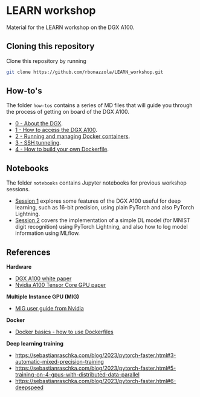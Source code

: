 # LEARN workshop
Material for the LEARN workshop on the DGX A100.

## Cloning this repository
Clone this repository by running

```bash
git clone https://github.com/rbonazzola/LEARN_workshop.git
```

## How-to's
The folder `how-tos` contains a series of MD files that will guide you through the process of getting on board of the DGX A100.

- [0 - About the DGX](how-tos/00_About_the_DGX.md).
- [1 - How to access the DGX A100](how-tos/01_How_to_access_the_DGX.md).
- [2 - Running and managing Docker containers](how-tos/02_Running_a_Docker_container.md).
- [3 - SSH tunneling](how-tos/03_SSH_tunneling.md).
- [4 - How to build your own Dockerfile](how-tos/05_How_to_build_your_own_Dockerfile.md).

## Notebooks
The folder `notebooks` contains Jupyter notebooks for previous workshop sessions.

- [Session 1](notebooks/LEARN_workshop_session1.ipynb) explores some features of the DGX A100 useful for deep learning, such as 16-bit precision, using plain PyTorch and also PyTorch Lightning.
- [Session 2](notebooks/LEARN_workshop_session2.ipynb) covers the implementation of a simple DL model (for MNIST digit recognition) using PyTorch Lightning, and also how to log model information using MLflow.

## References
**Hardware**
- [DGX A100 white paper](https://images.nvidia.com/aem-dam/en-zz/Solutions/data-center/dgx-a100/dgxa100-system-architecture-white-paper.pdf)
- [Nvidia A100 Tensor Core GPU paper](https://images.nvidia.com/aem-dam/en-zz/Solutions/data-center/nvidia-ampere-architecture-whitepaper.pdf)

**Multiple Instance GPU (MIG)**
- [MIG user guide from Nvidia](https://docs.nvidia.com/datacenter/tesla/mig-user-guide/)

**Docker**
- [Docker basics - how to use Dockerfiles](https://thenewstack.io/docker-basics-how-to-use-dockerfiles/)

**Deep learning training**
- https://sebastianraschka.com/blog/2023/pytorch-faster.html#3-automatic-mixed-precision-training
- https://sebastianraschka.com/blog/2023/pytorch-faster.html#5-training-on-4-gpus-with-distributed-data-parallel
- https://sebastianraschka.com/blog/2023/pytorch-faster.html#6-deepspeed
